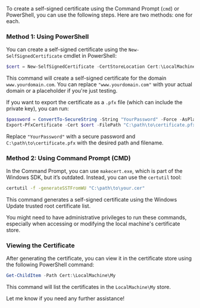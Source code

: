 To create a self-signed certificate using the Command Prompt (`cmd`) or PowerShell, you can use the following steps. Here are two methods: one for each.

### Method 1: Using PowerShell

You can create a self-signed certificate using the `New-SelfSignedCertificate` cmdlet in PowerShell:

```powershell
$cert = New-SelfSignedCertificate -CertStoreLocation Cert:\LocalMachine\My -DnsName "www.yourdomain.com"
```

This command will create a self-signed certificate for the domain `www.yourdomain.com`. You can replace `"www.yourdomain.com"` with your actual domain or a placeholder if you're just testing.

If you want to export the certificate as a `.pfx` file (which can include the private key), you can run:

```powershell
$password = ConvertTo-SecureString -String "YourPassword" -Force -AsPlainText
Export-PfxCertificate -Cert $cert -FilePath "C:\path\to\certificate.pfx" -Password $password
```

Replace `"YourPassword"` with a secure password and `C:\path\to\certificate.pfx` with the desired path and filename.

### Method 2: Using Command Prompt (CMD)

In the Command Prompt, you can use `makecert.exe`, which is part of the Windows SDK, but it’s outdated. Instead, you can use the `certutil` tool:

```cmd
certutil -f -generateSSTFromWU "C:\path\to\your.cer"
```

This command generates a self-signed certificate using the Windows Update trusted root certificate list.

You might need to have administrative privileges to run these commands, especially when accessing or modifying the local machine's certificate store.

### Viewing the Certificate

After generating the certificate, you can view it in the certificate store using the following PowerShell command:

```powershell
Get-ChildItem -Path Cert:\LocalMachine\My
```

This command will list the certificates in the `LocalMachine\My` store.

Let me know if you need any further assistance!
